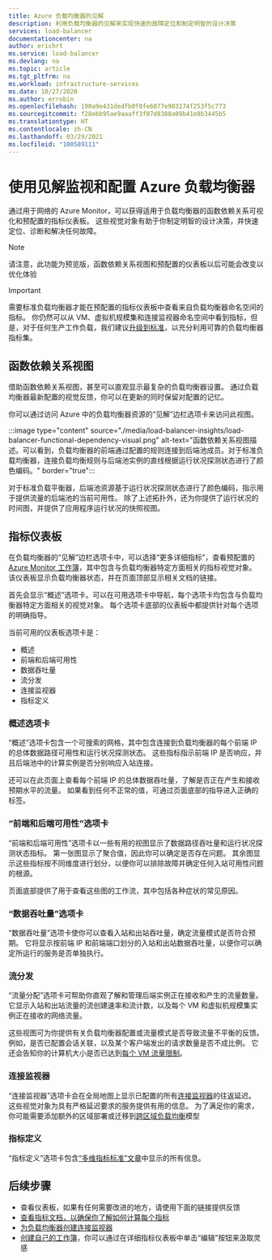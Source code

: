```yaml
---
title: Azure 负载均衡器的见解
description: 利用负载均衡器的见解来实现快速的故障定位和制定明智的设计决策
services: load-balancer
documentationcenter: na
author: erichrt
ms.service: load-balancer
ms.devlang: na
ms.topic: article
ms.tgt_pltfrm: na
ms.workload: infrastructure-services
ms.date: 10/27/2020
ms.author: errobin
ms.openlocfilehash: 190a9e431dedfb0f0fe6077e903174f253f5c773
ms.sourcegitcommit: f28ebb95ae9aaaff3f87d8388a09b41e0b3445b5
ms.translationtype: HT
ms.contentlocale: zh-CN
ms.lasthandoff: 03/29/2021
ms.locfileid: "100589111"
---
```

# <a name="using-insights-to-monitor-and-configure-your-azure-load-balancer"></a>使用见解监视和配置 Azure 负载均衡器

通过用于网络的 Azure Monitor，可以获得适用于负载均衡器的函数依赖关系可视化和预配置的指标仪表板。 这些视觉对象有助于你制定明智的设计决策，并快速定位、诊断和解决任何故障。

>[!NOTE] 
>请注意，此功能为预览版，函数依赖关系视图和预配置的仪表板以后可能会改变以优化体验

>[!IMPORTANT]
>需要标准负载均衡器才能在预配置的指标仪表板中查看来自负载均衡器命名空间的指标。 你仍然可以从 VM、虚拟机规模集和连接监视器命名空间中看到指标，但是，对于任何生产工作负载，我们建议[升级到标准](./upgrade-basic-standard.md)，以充分利用可靠的负载均衡器指标集。

## <a name="functional-dependency-view"></a>函数依赖关系视图

借助函数依赖关系视图，甚至可以直观显示最复杂的负载均衡器设置。 通过负载均衡器最新配置的视觉反馈，你可以在更新的同时保留对配置的记忆。

你可以通过访问 Azure 中的负载均衡器资源的“见解”边栏选项卡来访问此视图。

:::image type="content" source="./media/load-balancer-insights/load-balancer-functional-dependency-visual.png" alt-text="函数依赖关系视图描述。可以看到，负载均衡器的前端通过配置的规则连接到后端池成员。对于标准负载均衡器，连接负载均衡规则与后端池实例的直线根据运行状况探测状态进行了颜色编码。" border="true":::

对于标准负载平衡器，后端池资源基于运行状况探测状态进行了颜色编码，指示用于提供流量的后端池的当前可用性。 除了上述拓扑外，还为你提供了运行状况的时间图，并提供了应用程序运行状况的快照视图。

## <a name="metrics-dashboard"></a>指标仪表板

在负载均衡器的“见解”边栏选项卡中，可以选择“更多详细指标”，查看预配置的 [Azure Monitor 工作簿](../azure-monitor/visualize/workbooks-overview.md)，其中包含与负载均衡器特定方面相关的指标视觉对象。 该仪表板显示负载均衡器状态，并在页面顶部显示相关文档的链接。

首先会显示“概述”选项卡。可以在可用选项卡中导航，每个选项卡均包含与负载均衡器特定方面相关的视觉对象。 每个选项卡底部的仪表板中都提供针对每个选项的明确指导。

当前可用的仪表板选项卡是：
* 概述
* 前端和后端可用性
* 数据吞吐量
* 流分发
* 连接监视器
* 指标定义 

### <a name="overview-tab"></a>概述选项卡
“概述”选项卡包含一个可搜索的网格，其中包含连接到负载均衡器的每个前端 IP 的总体数据路径可用性和运行状况探测状态。 这些指标指示前端 IP 是否响应，并且后端池中的计算实例是否分别响应入站连接。

还可以在此页面上查看每个前端 IP 的总体数据吞吐量，了解是否正在产生和接收预期水平的流量。 如果看到任何不正常的值，可通过页面底部的指导进入正确的标签。

### <a name="frontend-and-backend-availability-tab"></a>“前端和后端可用性”选项卡
“前端和后端可用性”选项卡以一些有用的视图显示了数据路径吞吐量和运行状况探测状态指标。 第一张图显示了聚合值，因此你可以确定是否存在问题。 其余图显示这些指标按不同维度进行划分，以便你可以排除故障并确定任何入站可用性问题的根源。

页面底部提供了用于查看这些图的工作流，其中包括各种症状的常见原因。 

### <a name="data-throughput-tab"></a>“数据吞吐量”选项卡
“数据吞吐量”选项卡使你可以查看入站和出站吞吐量，确定流量模式是否符合预期。 它将显示按前端 IP 和前端端口划分的入站和出站数据吞吐量，以便你可以确定所运行的服务是否单独执行。

### <a name="flow-distribution"></a>流分发
“流量分配”选项卡可帮助你直观了解和管理后端实例正在接收和产生的流量数量。 它显示入站和出站流量的流创建速率和流计数，以及每个 VM 和虚拟机规模集实例正在接收的网络流量。 

这些视图可为你提供有关负载均衡器配置或流量模式是否导致流量不平衡的反馈。 例如，是否已配置会话关联，以及某个客户端发出的请求数量是否不成比例。 它还会告知你的计算机大小是否已达到[每个 VM 流量限制](../virtual-network/virtual-machine-network-throughput.md#flow-limits-and-active-connections-recommendations)。

### <a name="connection-monitors"></a>连接监视器
“连接监视器”选项卡会在全局地图上显示已配置的所有[连接监视器](../network-watcher/connection-monitor.md)的往返延迟。 这些视觉对象为具有严格延迟要求的服务提供有用的信息。 为了满足你的需求，你可能需要添加额外的区域部署或迁移到[跨区域负载均衡](./cross-region-overview.md)模型

### <a name="metric-definitions"></a>指标定义
“指标定义”选项卡包含[“多维指标标准”文章](./load-balancer-standard-diagnostics.md#multi-dimensional-metrics)中显示的所有信息。

## <a name="next-steps"></a>后续步骤
* 查看仪表板，如果有任何需要改进的地方，请使用下面的链接提供反馈
* [查看指标文档，以确保你了解如何计算每个指标](./load-balancer-standard-diagnostics.md#multi-dimensional-metrics)
* [为负载均衡器创建连接监视器](../network-watcher/connection-monitor.md)
* [创建自己的工作簿](../azure-monitor/visualize/workbooks-overview.md)，你可以通过在详细指标仪表板中单击“编辑”按钮来汲取灵感
